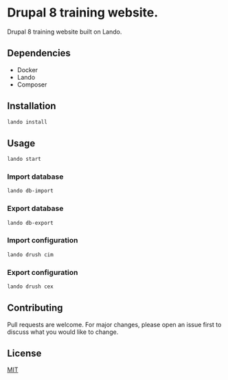 # Drupal 8 training website.

Drupal 8 training website built on Lando.

## Dependencies
* Docker
* Lando
* Composer

## Installation

```bash
lando install
```

## Usage

```bash
lando start
```

### Import database
```bash
lando db-import
```

### Export database
```bash
lando db-export
```

### Import configuration
```bash
lando drush cim
```

### Export configuration
```bash
lando drush cex
```


## Contributing
Pull requests are welcome. For major changes, please open an issue first to discuss what you would like to change.

## License
[MIT](https://choosealicense.com/licenses/mit/)